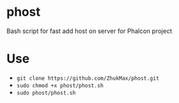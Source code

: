 # phost
Bash script for fast add host on server for Phalcon project

# Use
* `git clone https://github.com/ZhukMax/phost.git`
* `sudo chmod +x phost/phost.sh`
* `sudo phost/phost.sh`
